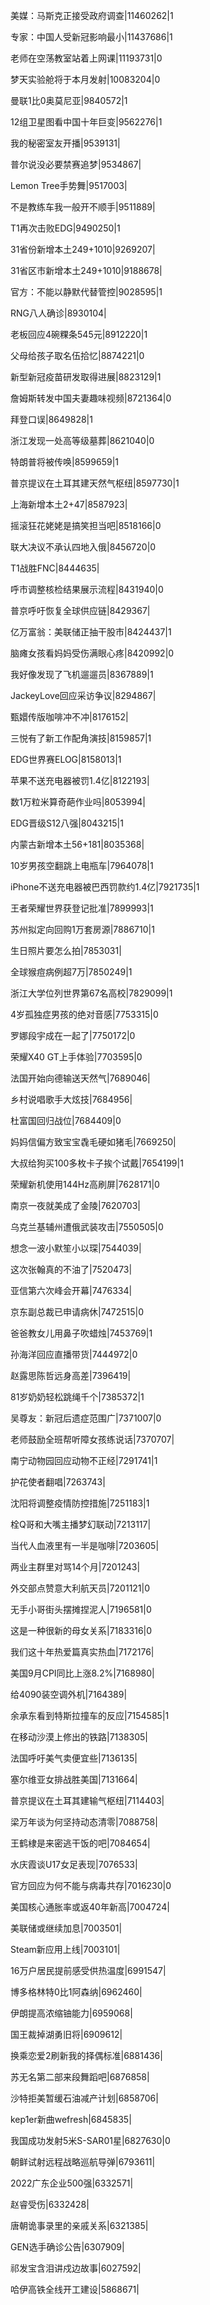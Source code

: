 美媒：马斯克正接受政府调查|11460262|1

专家：中国人受新冠影响最小|11437686|1

老师在空荡教室站着上网课|11193731|0

梦天实验舱将于本月发射|10083204|0

曼联1比0奥莫尼亚|9840572|1

12组卫星图看中国十年巨变|9562276|1

我的秘密室友开播|9539131|

普尔说没必要禁赛追梦|9534867|

Lemon Tree手势舞|9517003|

不是教练车我一般开不顺手|9511889|

T1再次击败EDG|9490250|1

31省份新增本土249+1010|9269207|

31省区市新增本土249+1010|9188678|

官方：不能以静默代替管控|9028595|1

RNG八人确诊|8930104|

老板回应4碗粿条545元|8912220|1

父母给孩子取名伍拾忆|8874221|0

新型新冠疫苗研发取得进展|8823129|1

詹姆斯转发中国夫妻趣味视频|8721364|0

拜登口误|8649828|1

浙江发现一处高等级墓葬|8621040|0

特朗普将被传唤|8599659|1

普京提议在土耳其建天然气枢纽|8597730|1

上海新增本土2+47|8587923|

摇滚狂花姥姥是搞笑担当吧|8518166|0

联大决议不承认四地入俄|8456720|0

T1战胜FNC|8444635|

呼市调整核检结果展示流程|8431940|0

普京呼吁恢复全球供应链|8429367|

亿万富翁：美联储正抽干股市|8424437|1

脑瘫女孩看妈妈受伤满眼心疼|8420992|0

我好像发现了飞机遛遛员|8367889|1

JackeyLove回应采访争议|8294867|

甄嬛传版咖啡冲不冲|8176152|

三悦有了新工作配角演技|8159857|1

EDG世界赛ELOG|8158013|1

苹果不送充电器被罚1.4亿|8122193|

数1万粒米算奇葩作业吗|8053994|

EDG晋级S12八强|8043215|1

内蒙古新增本土56+181|8035368|

10岁男孩空翻跳上电瓶车|7964078|1

iPhone不送充电器被巴西罚款约1.4亿|7921735|1

王者荣耀世界获登记批准|7899993|1

苏州拟定向回购1万套房源|7886710|1

生日照片要怎么拍|7853031|

全球猴痘病例超7万|7850249|1

浙江大学位列世界第67名高校|7829099|1

4岁孤独症男孩的绝对音感|7753315|0

罗娜段宇成在一起了|7750172|0

荣耀X40 GT上手体验|7703595|0

法国开始向德输送天然气|7689046|

乡村说唱歌手大炫技|7684956|

杜富国回归战位|7684409|0

妈妈信偏方致宝宝毳毛硬如猪毛|7669250|

大叔给狗买100多枚卡子挨个试戴|7654199|1

荣耀新机使用144Hz高刷屏|7628171|0

南京一夜就美成了金陵|7620703|

乌克兰基辅州遭俄武装攻击|7550505|0

想念一波小默笙小以琛|7544039|

这次张翰真的不油了|7520473|

亚信第六次峰会开幕|7476334|

京东副总裁已申请病休|7472515|0

爸爸教女儿用鼻子吹蜡烛|7453769|1

孙海洋回应直播带货|7444972|0

赵露思陈哲远身高差|7396419|

81岁奶奶轻松跳绳千个|7385372|1

吴尊友：新冠后遗症范围广|7371007|0

老师鼓励全班帮听障女孩练说话|7370707|

南宁动物园回应动物不正经|7291741|1

护花使者翻唱|7263743|

沈阳将调整疫情防控措施|7251183|1

栓Q哥和大嘴主播梦幻联动|7213117|

当代人血液里有一半是咖啡|7203605|

两业主群里对骂14个月|7201243|

外交部点赞意大利航天员|7201121|0

无手小哥街头摆摊捏泥人|7196581|0

这是一种很新的母女关系|7183316|0

我们这十年热爱篇真实热血|7172176|

美国9月CPI同比上涨8.2%|7168980|

给4090装空调外机|7164389|

余承东看到特斯拉撞车的反应|7154585|1

在移动沙漠上修出的铁路|7138305|

法国呼吁美气卖便宜些|7136135|

塞尔维亚女排战胜美国|7131664|

普京提议在土耳其建输气枢纽|7114403|

梁万年谈为何坚持动态清零|7088758|

王鹤棣是来密逃干饭的吧|7084654|

水庆霞谈U17女足表现|7076533|

官方回应为何不能与病毒共存|7016230|0

美国核心通胀率或返40年新高|7004724|

美联储或继续加息|7003501|

Steam新应用上线|7003101|

16万户居民提前感受供热温度|6991547|

博多格林特0比1阿森纳|6962460|

伊朗提高浓缩铀能力|6959068|

国王裁掉湖勇旧将|6909612|

换乘恋爱2刷新我的择偶标准|6881436|

苏无名第二部来段舞蹈吧|6876858|

沙特拒美暂缓石油减产计划|6858706|

kep1er新曲wefresh|6845835|

我国成功发射5米S-SAR01星|6827630|0

朝鲜试射远程战略巡航导弹|6793611|

2022广东企业500强|6332571|

赵睿受伤|6332428|

唐朝诡事录里的亲戚关系|6321385|

GEN选手确诊公告|6307909|

祁发宝含泪讲戍边故事|6027592|

哈伊高铁全线开工建设|5868671|


